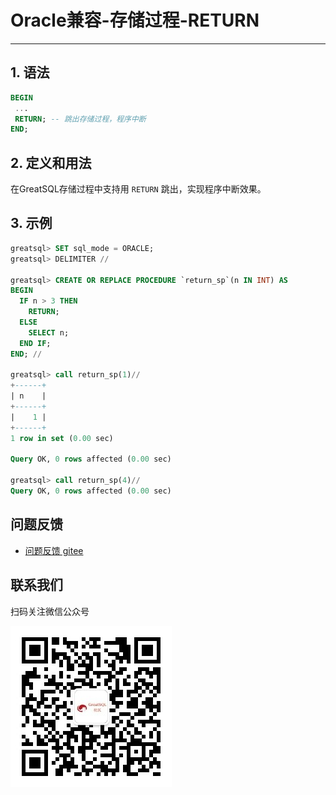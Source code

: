 # Oracle兼容-存储过程-RETURN
---


## 1. 语法

```sql
BEGIN
 ...
 RETURN; -- 跳出存储过程，程序中断
END;
```

## 2. 定义和用法

在GreatSQL存储过程中支持用 `RETURN` 跳出，实现程序中断效果。


## 3. 示例

```sql
greatsql> SET sql_mode = ORACLE;
greatsql> DELIMITER //

greatsql> CREATE OR REPLACE PROCEDURE `return_sp`(n IN INT) AS
BEGIN
  IF n > 3 THEN
    RETURN;
  ELSE
    SELECT n;
  END IF;
END; //

greatsql> call return_sp(1)//
+------+
| n    |
+------+
|    1 |
+------+
1 row in set (0.00 sec)

Query OK, 0 rows affected (0.00 sec)

greatsql> call return_sp(4)//
Query OK, 0 rows affected (0.00 sec)
```



**问题反馈**
---
- [问题反馈 gitee](https://gitee.com/GreatSQL/GreatSQL-Manual/issues)


**联系我们**
---

扫码关注微信公众号

![greatsql-wx](../../greatsql-wx.jpg)
